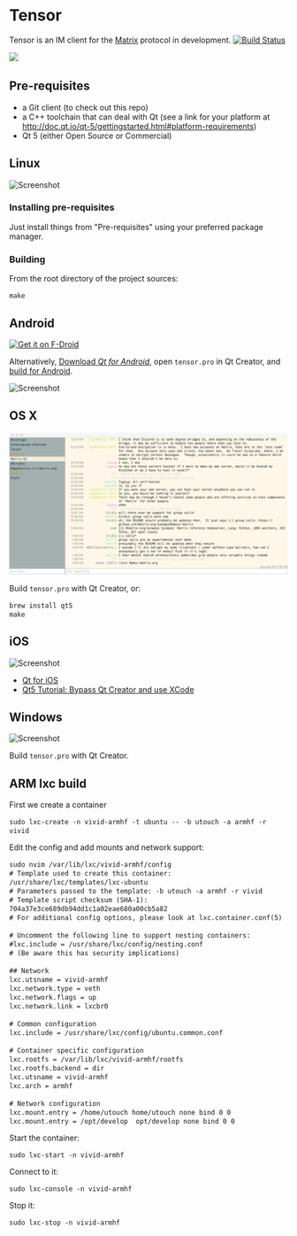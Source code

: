 # Tensor
Tensor is an IM client for the [Matrix](https://matrix.org) protocol in development. [![Build Status](https://travis-ci.org/davidar/tensor.svg?branch=master)](https://travis-ci.org/davidar/tensor)

![](client/logo.png)

## Pre-requisites
- a Git client (to check out this repo)
- a C++ toolchain that can deal with Qt (see a link for your platform at http://doc.qt.io/qt-5/gettingstarted.html#platform-requirements)
- Qt 5 (either Open Source or Commercial)

## Linux

![Screenshot](screen/kde4.png)

### Installing pre-requisites
Just install things from "Pre-requisites" using your preferred package manager.

### Building
From the root directory of the project sources:
```
make
```

## Android

[![Get it on F-Droid](https://upload.wikimedia.org/wikipedia/commons/thumb/0/0d/Get_it_on_F-Droid.svg/320px-Get_it_on_F-Droid.svg.png)](https://f-droid.org/repository/browse/?fdid=io.davidar.tensor)

Alternatively, [Download *Qt for Android*](http://www.qt.io/download-open-source/#section-2), open `tensor.pro` in Qt Creator, and [build for Android](http://doc.qt.io/qt-5/androidgs.html).

![Screenshot](screen/android.png)

## OS X

![Screenshot](screen/osx.png)

Build `tensor.pro` with Qt Creator, or:

```
brew install qt5
make
```

## iOS

![Screenshot](screen/ipad.png)

- [Qt for iOS](http://doc.qt.io/qt-5/ios-support.html)
- [Qt5 Tutorial: Bypass Qt Creator and use XCode](https://www.youtube.com/watch?v=EAdAvMc1MCI)

## Windows

![Screenshot](screen/win7.png)

Build `tensor.pro` with Qt Creator.

## ARM lxc build

First we create a container
```
sudo lxc-create -n vivid-armhf -t ubuntu -- -b utouch -a armhf -r vivid
```

Edit the config and add mounts and network support:

```
sudo nvim /var/lib/lxc/vivid-armhf/config
# Template used to create this container: /usr/share/lxc/templates/lxc-ubuntu
# Parameters passed to the template: -b utouch -a armhf -r vivid
# Template script checksum (SHA-1): 704a37e3ce689db94dd1c1a02eae680a00cb5a82
# For additional config options, please look at lxc.container.conf(5)

# Uncomment the following line to support nesting containers:
#lxc.include = /usr/share/lxc/config/nesting.conf
# (Be aware this has security implications)

## Network
lxc.utsname = vivid-armhf
lxc.network.type = veth
lxc.network.flags = up
lxc.network.link = lxcbr0

# Common configuration
lxc.include = /usr/share/lxc/config/ubuntu.common.conf

# Container specific configuration
lxc.rootfs = /var/lib/lxc/vivid-armhf/rootfs
lxc.rootfs.backend = dir
lxc.utsname = vivid-armhf
lxc.arch = armhf

# Network configuration
lxc.mount.entry = /home/utouch home/utouch none bind 0 0
lxc.mount.entry = /opt/develop  opt/develop none bind 0 0
```

Start the container: 

```
sudo lxc-start -n vivid-armhf
```

Connect to it:

```
sudo lxc-console -n vivid-armhf
```

Stop it:

```
sudo lxc-stop -n vivid-armhf
```

